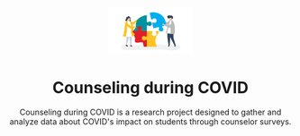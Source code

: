 <p align="center"><img src="https://raw.githubusercontent.com/YashTotale/counseling-during-covid/main/static/icon.png" alt="Icon" width="150"></p>
<h1 align="center">Counseling during COVID</h1>

<p align="center">Counseling during COVID is a research project designed to gather and analyze data about COVID's impact on students through counselor surveys.</p>
